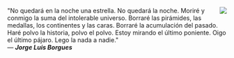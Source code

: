 <img align="right" src="https://github-readme-stats.vercel.app/api?username=nzkdevsaider&theme=merko&count_private=true&show_icons=true&hide_title=true&hide=stars" />"No quedará en la noche una estrella.
No quedará la noche.
Moriré y conmigo la suma
del intolerable universo.
Borraré las pirámides, las medallas,
los continentes y las caras.
Borraré la acumulación del pasado.
Haré polvo la historia, polvo el polvo.
Estoy mirando el último poniente.
Oigo el último pájaro.
Lego la nada a nadie."<br>— <i><b> Jorge Luis Borgues</b> </i>
